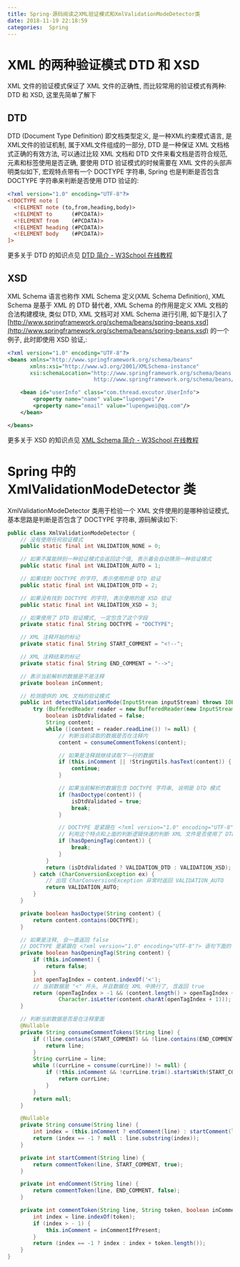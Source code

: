 ```yaml
---
title: Spring-源码阅读之XML验证模式和XmlValidationModeDetector类
date: 2018-11-19 22:18:59
categories:  Spring
---
```


# XML 的两种验证模式 DTD 和 XSD

XML 文件的验证模式保证了 XML 文件的正确性, 而比较常用的验证模式有两种: DTD 和 XSD, 这里先简单了解下

## DTD

DTD (Document Type Definition) 即文档类型定义, 是一种XML约束模式语言, 是XML文件的验证机制, 属于XML文件组成的一部分, DTD 是一种保证 XML 文档格式正确的有效方法, 可以通过比较 XML 文档和 DTD 文件来看文档是否符合规范, 元素和标签使用是否正确, 要使用 DTD 验证模式的时候需要在 XML 文件的头部声明类似如下, 宏观特点带有一个 DOCTYPE 字符串, Spring 也是判断是否包含 DOCTYPE 字符串来判断是否使用 DTD 验证的:

```xml
<?xml version="1.0" encoding="UTF-8"?>
<!DOCTYPE note [
  <!ELEMENT note (to,from,heading,body)>
  <!ELEMENT to      (#PCDATA)>
  <!ELEMENT from    (#PCDATA)>
  <!ELEMENT heading (#PCDATA)>
  <!ELEMENT body    (#PCDATA)>
]>
```

<!-- more -->

更多关于 DTD 的知识点见 [DTD 简介 - W3School 在线教程](http://www.w3school.com.cn/dtd/dtd_intro.asp)

## XSD

XML Schema 语言也称作 XML Schema 定义(XML Schema Definition), XML Schema 是基于 XML 的 DTD 替代者, XML Schema 的作用是定义 XML 文档的合法构建模块, 类似 DTD, XML 文档可对 XML Schema 进行引用, 如下是引入了 [http://www.springframework.org/schema/beans/spring-beans.xsd](http://www.springframework.org/schema/beans/spring-beans.xsd) 的一个例子, 此时即使用 XSD 验证,:

```xml
<?xml version="1.0" encoding="UTF-8"?>
<beans xmlns="http://www.springframework.org/schema/beans"
       xmlns:xsi="http://www.w3.org/2001/XMLSchema-instance"
       xsi:schemaLocation="http://www.springframework.org/schema/beans
                           http://www.springframework.org/schema/beans/spring-beans.xsd">

    <bean id="userInfo" class="com.thread.excutor.UserInfo">
        <property name="name" value="lupengwei"/>
        <property name="email" value="lupengwei@qq.com"/>
    </bean>

</beans>
```

更多关于 XSD 的知识点见 [XML Schema 简介 - W3School 在线教程](http://www.w3school.com.cn/schema/schema_intro.asp)

# Spring 中的 XmlValidationModeDetector 类

XmlValidationModeDetector 类用于检验一个 XML 文件使用的是哪种验证模式, 基本思路是判断是否包含了 DOCTYPE 字符串, 源码解读如下:

```java
public class XmlValidationModeDetector {
    // 没有使用任何验证模式
    public static final int VALIDATION_NONE = 0;

    // 如果不属能辨别一种验证模式会返回这个值, 表示着会自动猜测一种验证模式
    public static final int VALIDATION_AUTO = 1;

    // 如果找到 DOCTYPE 的字符, 表示使用的是 DTD 验证
    public static final int VALIDATION_DTD = 2;

    // 如果没有找到 DOCTYPE 的字符, 表示使用的是 XSD 验证
    public static final int VALIDATION_XSD = 3;

    // 如果使用了 DTD 验证模式, 一定包含了这个字段
    private static final String DOCTYPE = "DOCTYPE";

    // XML 注释开始的标记
    private static final String START_COMMENT = "<!--";

    // XML 注释结束的标记
    private static final String END_COMMENT = "-->";

    // 表示当前解析的数据是不是注释
    private boolean inComment;

    // 检测提供的 XML 文档的验证模式
    public int detectValidationMode(InputStream inputStream) throws IOException {
        try (BufferedReader reader = new BufferedReader(new InputStreamReader(inputStream))) {
            boolean isDtdValidated = false;
            String content;
            while ((content = reader.readLine()) != null) {
                // 判断当前读取的数据是否在注释内
                content = consumeCommentTokens(content);

                // 如果是注释就继续读取下一行的数据
                if (this.inComment || !StringUtils.hasText(content)) {
                    continue;
                }

                // 如果当前解析的数据包含 DOCTYPE 字符串, 说明是 DTD 模式
                if (hasDoctype(content)) {
                    isDtdValidated = true;
                    break;
                }

                // DOCTYPE 是紧跟在 <?xml version="1.0" encoding="UTF-8"?> 语句下面的,
                // 利用这个特点和上面的判断逻辑快速的判断 XML 文件是否使用了 DTD 验证, 这样就不需要将 XML 文件全部遍历一遍了
                if (hasOpeningTag(content)) {
                    break;
                }
            }
            return (isDtdValidated ? VALIDATION_DTD : VALIDATION_XSD);
        } catch (CharConversionException ex) {
            // 出现 CharConversionException 异常时返回 VALIDATION_AUTO
            return VALIDATION_AUTO;
        }
    }

    private boolean hasDoctype(String content) {
        return content.contains(DOCTYPE);
    }

    // 如果是注释, 会一直返回 false
    // DOCTYPE 是紧跟在 <?xml version="1.0" encoding="UTF-8"?> 语句下面的
    private boolean hasOpeningTag(String content) {
        if (this.inComment) {
            return false;
        }
        int openTagIndex = content.indexOf('<');
        // 当前数据是 "<" 开头, 并且数据在 XML 中换行了, 含返回 true
        return (openTagIndex > -1 && (content.length() > openTagIndex + 1) &&
                Character.isLetter(content.charAt(openTagIndex + 1)));
    }

    // 判断当前数据是否是在注释里面
    @Nullable
    private String consumeCommentTokens(String line) {
        if (!line.contains(START_COMMENT) && !line.contains(END_COMMENT)) {
            return line;
        }
        String currLine = line;
        while ((currLine = consume(currLine)) != null) {
            if (!this.inComment && !currLine.trim().startsWith(START_COMMENT)) {
                return currLine;
            }
        }
        return null;
    }

    @Nullable
    private String consume(String line) {
        int index = (this.inComment ? endComment(line) : startComment(line));
        return (index == -1 ? null : line.substring(index));
    }

    private int startComment(String line) {
        return commentToken(line, START_COMMENT, true);
    }

    private int endComment(String line) {
        return commentToken(line, END_COMMENT, false);
    }

    private int commentToken(String line, String token, boolean inCommentIfPresent) {
        int index = line.indexOf(token);
        if (index > - 1) {
            this.inComment = inCommentIfPresent;
        }
        return (index == -1 ? index : index + token.length());
    }
}
```